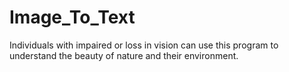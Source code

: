 # Image_To_Text
Individuals with impaired or loss in vision can use this program to understand the beauty of nature and their environment.
